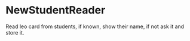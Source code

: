 # NewStudentReader

Read leo card from students, if known, show their name, if not ask it and store it.